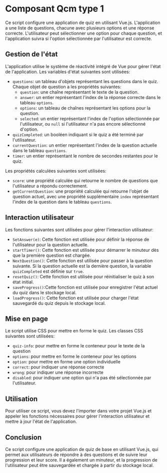 # Composant Qcm type 1

Ce script configure une application de quiz en utilisant Vue.js. L'application a une liste de questions, chacune avec plusieurs options et une réponse correcte. L'utilisateur peut sélectionner une option pour chaque question, et l'application suivra si l'option sélectionnée par l'utilisateur est correcte.

## Gestion de l'état

L'application utilise le système de réactivité intégré de Vue pour gérer l'état de l'application. Les variables d'état suivantes sont utilisées:

- `questions`: un tableau d'objets représentant les questions dans le quiz. Chaque objet de question a les propriétés suivantes:
  - `question`: une chaîne représentant le texte de la question.
  - `answer`: un entier représentant l'index de la réponse correcte dans le tableau `options`.
  - `options`: un tableau de chaînes représentant les options pour la question.
  - `selected`: un entier représentant l'index de l'option sélectionnée par l'utilisateur, ou `null` si l'utilisateur n'a pas encore sélectionné d'option.
- `quizCompleted`: un booléen indiquant si le quiz a été terminé par l'utilisateur.
- `currentQuestion`: un entier représentant l'index de la question actuelle dans le tableau `questions`.
- `timer`: un entier représentant le nombre de secondes restantes pour le quiz.

Les propriétés calculées suivantes sont utilisées:
- `score`: une propriété calculée qui retourne le nombre de questions que l'utilisateur a répondu correctement.
- `getCurrentQuestion`: une propriété calculée qui retourne l'objet de question actuel, avec une propriété supplémentaire `index` représentant l'index de la question dans le tableau `questions`.

## Interaction utilisateur

Les fonctions suivantes sont utilisées pour gérer l'interaction utilisateur:
- `SetAnswer(e)`: Cette fonction est utilisée pour définir la réponse de l'utilisateur pour la question actuelle.
- `startTimer()`: Cette fonction est utilisée pour démarrer le minuteur dès que la première question est chargée.
- `NextQuestion()`: Cette fonction est utilisée pour passer à la question suivante. Si la question actuelle est la dernière question, la variable `quizCompleted` est définie sur `true`.
- `resetQuiz()`: Cette fonction est utilisée pour réinitialiser le quiz à son état initial.
- `saveProgress()`:Cette fonction est utilisée pour enregistrer l'état actuel du quiz dans le stockage local.
- `loadProgress()`: Cette fonction est utilisée pour charger l'état sauvegardé du quiz depuis le stockage local.

## Mise en page

Le script utilise CSS pour mettre en forme le quiz. Les classes CSS suivantes sont utilisées:
- `quiz-info`: pour mettre en forme le conteneur pour le texte de la question
- `options`: pour mettre en forme le conteneur pour les options
- `option`: pour mettre en forme une option individuelle
- `correct`: pour indiquer une réponse correcte
- `wrong`: pour indiquer une réponse incorrecte
- `disabled`: pour indiquer une option qui n'a pas été sélectionnée par l'utilisateur.

## Utilisation

Pour utiliser ce script, vous devez l'importer dans votre projet Vue.js et appeler les fonctions nécessaires pour gérer l'interaction utilisateur et mettre à jour l'état de l'application.

## Conclusion

Ce script configure une application de quiz de base en utilisant Vue.js, qui permet aux utilisateurs de répondre à des questions et de suivre leur progression et leur score. Il a également un minuteur, et la progression de l'utilisateur peut être sauvegardée et chargée à partir du stockage local.